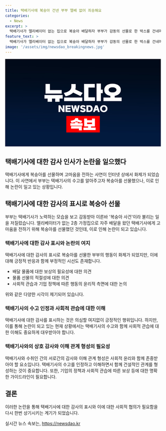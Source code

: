 ```yaml
---
title: 택배기사에 복숭아 건넨 부부 엘베 없어 죄송해요
categories:
  - News
excerpt: >
  택배기사가 엘리베이터 없는 집으로 복숭아 배달하자 부부가 감동의 선물로 한 박스를 건네며 고마움을 전한 이야기가 화제다. 이른바 택배기사입니다라는 글에는 13년차 택배기사 A씨의 이야기가 담겼는데, 자주 가는 집에서 엘리베이터 없이 계단을 오르내리며 물건을 전해주던 A씨에게 부부가 따뜻한 선물을 했다. 부부는 항상 고생하는 A씨에게 감사의 마음을 전해주기 위해 복숭아 한 박스를 선물했고, 이에 A씨는 감동을 토로하며 뜻밖의 선물에 힘이 나는 소감을 전하기도 했다.
feature_text: >
  택배기사가 엘리베이터 없는 집으로 복숭아 배달하자 부부가 감동의 선물로 한 박스를 건네며 고마움을 전한 이야기가 화제다. 이른바 택배기사입니다라는 글에는 13년차 택배기사 A씨의 이야기가 담겼는데, 자주 가는 집에서 엘리베이터 없이 계단을 오르내리며 물건을 전해주던 A씨에게 부부가 따뜻한 선물을 했다. 부부는 항상 고생하는 A씨에게 감사의 마음을 전해주기 위해 복숭아 한 박스를 선물했고, 이에 A씨는 감동을 토로하며 뜻밖의 선물에 힘이 나는 소감을 전하기도 했다.
image: '/assets/img/newsdao_breakingnews.jpg'
---
```


<p><img src="/assets/img/newsdao_breakingnews.jpg" alt="cryptoinkorea 속보" /></p>

<h2>택배기사에 대한 감사 인사가 논란을 일으했다</h2>

<p data-ke-size="size16"></p>

<p>택배기사에게 복숭아를 선물하며 고마움을 전하는 사연이 인터넷 상에서 화제가 되었습니다. 이 사연에서 부부는 택배기사의 수고를 알아주고자 복숭아를 선물했으나, 이로 인해 논란이 일고 있는 상황입니다.</p>

<h2>택배기사에 대한 감사의 표시로 복숭아 선물</h2>

<p>부부는 택배기사가 노력하는 모습을 보고 감동받아 이른바 '복숭아 사건'이라 불리는 일을 저질렀습니다. 엘리베이터가 없는 2층 가정집으로 자주 배달을 왔던 택배기사에게 고마움을 전하기 위해 복숭아를 선물했던 것인데, 이로 인해 논란이 되고 있습니다.</p>

<h3>택배기사에 대한 감사 표시와 논란의 여지</h3>

<p>택배기사에 대한 감사의 표시로 복숭아를 선물한 부부의 행동이 화제가 되었지만, 이에 대해 긍정적 반응과 함께 부정적인 시선도 존재합니다.</p>

<ul>
<li>배달 물품에 대한 보상의 필요성에 대한 의견</li>
<li>물품 선물의 적절성에 대한 의견</li>
<li>사회적 관습과 기업 정책에 따른 행동의 윤리적 측면에 대한 논의</li>
</ul>

<p>위와 같은 다양한 시각이 제기되어 있습니다.</p>

<h3>택배기사의 수고 인정과 사회적 관습에 대한 이해</h3>

<p>택배기사에 대한 감사를 표시하는 것은 의심할 여지없이 긍정적인 행위입니다. 하지만, 이를 통해 논란이 되고 있는 현재 상황에서는 택배기사의 수고와 함께 사회적 관습에 대한 이해도 중요하게 대우받아야 합니다. </p>

<h3>택배기사와의 상호 감사와 이해 관계 형성의 필요성</h3>

<p>택배기사와 수취인 간의 서로간의 감사와 이해 관계 형성은 사회적 윤리와 함께 존중받아야 할 요소입니다. 택배기사의 수고를 인정하고 이해하면서 함께 건설적인 관계를 형성하는 것이 중요합니다. 또한, 기업의 정책과 사회적 관습에 따른 보상 등에 대한 명확한 가이드라인이 필요합니다.</p>

<h2>결론</h2>

<p>이러한 논란을 통해 택배기사에 대한 감사의 표시와 이에 대한 사회적 협의가 필요함을 다시 한번 상기시키는 계기가 되었습니다.</p>

<p data-ke-size="size16"></p>
실시간 뉴스 속보는, <a href="https://newsdao.kr" rel="dofollow">https://newsdao.kr</a>


